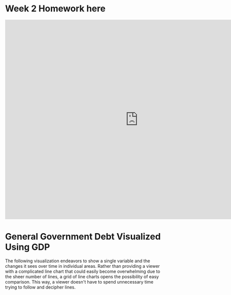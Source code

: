 # Week 2 Homework here

<iframe src="https://data.oecd.org/chart/69Fi" width="860" height="645" style="border: 0" mozallowfullscreen="true" webkitallowfullscreen="true" allowfullscreen="true"><a href="https://data.oecd.org/chart/69Fi" target="_blank">OECD Chart: General government debt, Total, % of GDP, Annual, 2019</a></iframe>

# General Government Debt Visualized Using GDP
The following visualization endeavors to show a single variable and the changes it sees over time in individual areas. Rather than providing a viewer with a complicated line chart that could easily become overwhelming due to the sheer number of lines, a grid of line charts opens the possibility of easy comparison. This way, a viewer doesn't have to spend unnecessary time trying to follow and decipher lines. 

<div class="flourish-embed flourish-chart" data-src="visualisation/4281511"><script src="https://public.flourish.studio/resources/embed.js"></script></div>

